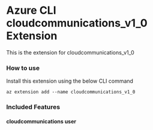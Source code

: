 # Azure CLI cloudcommunications_v1_0 Extension #
This is the extension for cloudcommunications_v1_0

### How to use ###
Install this extension using the below CLI command
```
az extension add --name cloudcommunications_v1_0
```

### Included Features ###
#### cloudcommunications user ####